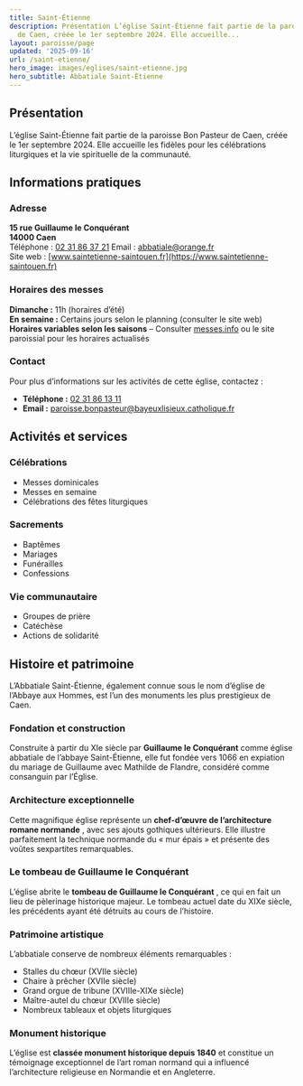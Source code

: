 ```yaml
---
title: Saint-Étienne
description: Présentation L’église Saint-Étienne fait partie de la paroisse Bon Pasteur
  de Caen, créée le 1er septembre 2024. Elle accueille...
layout: paroisse/page
updated: '2025-09-16'
url: /saint-etienne/
hero_image: images/eglises/saint-etienne.jpg
hero_subtitle: Abbatiale Saint-Étienne
---
```


## Présentation

L’église Saint-Étienne fait partie de la paroisse Bon Pasteur de Caen, créée le 1er septembre 2024. Elle accueille les fidèles pour les célébrations liturgiques et la vie spirituelle de la communauté.

## Informations pratiques

### Adresse

**15 rue Guillaume le Conquérant**  
**14000 Caen**  
Téléphone : [02 31 86 37 21](tel:+33231863721)
Email : [abbatiale@orange.fr](mailto:abbatiale@orange.fr)  
Site web : [www.saintetienne-saintouen.fr](https://www.saintetienne-saintouen.fr)

### Horaires des messes

**Dimanche :** 11h (horaires d’été)  
**En semaine :** Certains jours selon le planning (consulter le site web)  
**Horaires variables selon les saisons** – Consulter [messes.info](https://messes.info) ou le site paroissial pour les horaires actualisés

### Contact

Pour plus d’informations sur les activités de cette église, contactez :

  * **Téléphone :** [02 31 86 13 11](tel:+33231861311)
  * **Email :** [paroisse.bonpasteur@bayeuxlisieux.catholique.fr](mailto:paroisse.bonpasteur@bayeuxlisieux.catholique.fr)

## Activités et services

### Célébrations

  * Messes dominicales
  * Messes en semaine
  * Célébrations des fêtes liturgiques

### Sacrements

  * Baptêmes
  * Mariages
  * Funérailles
  * Confessions

### Vie communautaire

  * Groupes de prière
  * Catéchèse
  * Actions de solidarité

## Histoire et patrimoine

L’Abbatiale Saint-Étienne, également connue sous le nom d’église de l’Abbaye aux Hommes, est l’un des monuments les plus prestigieux de Caen.

### Fondation et construction

Construite à partir du XIe siècle par **Guillaume le Conquérant** comme église abbatiale de l’abbaye Saint-Étienne, elle fut fondée vers 1066 en expiation du mariage de Guillaume avec Mathilde de Flandre, considéré comme consanguin par l’Église.

### Architecture exceptionnelle

Cette magnifique église représente un **chef-d’œuvre de l’architecture romane normande** , avec ses ajouts gothiques ultérieurs. Elle illustre parfaitement la technique normande du « mur épais » et présente des voûtes sexpartites remarquables.

### Le tombeau de Guillaume le Conquérant

L’église abrite le **tombeau de Guillaume le Conquérant** , ce qui en fait un lieu de pèlerinage historique majeur. Le tombeau actuel date du XIXe siècle, les précédents ayant été détruits au cours de l’histoire.

### Patrimoine artistique

L’abbatiale conserve de nombreux éléments remarquables :

  * Stalles du chœur (XVIIe siècle)
  * Chaire à prêcher (XVIIe siècle)
  * Grand orgue de tribune (XVIIIe-XIXe siècle)
  * Maître-autel du chœur (XVIIIe siècle)
  * Nombreux tableaux et objets liturgiques

### Monument historique

L’église est **classée monument historique depuis 1840** et constitue un témoignage exceptionnel de l’art roman normand qui a influencé l’architecture religieuse en Normandie et en Angleterre.
